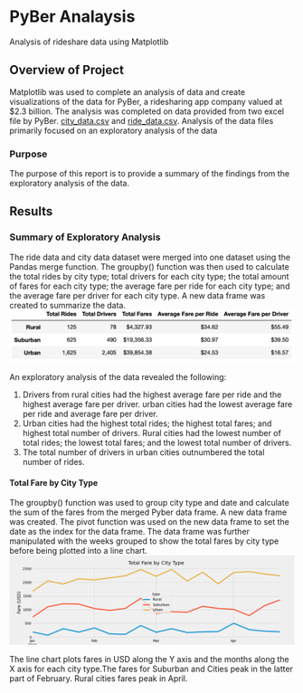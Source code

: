 # PyBer Analaysis

Analysis of rideshare data using Matplotlib

## Overview of Project 

Matplotlib was used to complete an analysis of data and create visualizations of the data for PyBer, a ridesharing app company valued at $2.3 billion. The analysis was completed on data provided from two excel file by PyBer. [city_data.csv]( https://github.com/AjaniBenoit/PyBer_Analysis/blob/main/city_data.csv) and [ride_data.csv]( https://github.com/AjaniBenoit/PyBer_Analysis/blob/main/ride_data.csv). Analysis of the data files primarily focused on an exploratory analysis of the data 

### Purpose 

The purpose of this report is to provide a summary of the findings from the exploratory analysis of the data.

## Results 

### Summary of Exploratory Analysis

The ride data and city data dataset were merged into one dataset using the Pandas merge function. The groupby() function was then used to calculate the total rides by city type; total drivers for each city type; the total amount of fares for each city type; the average fare per ride for each city type; and the average fare per driver for each city type. A new data frame was created to summarize the data.  
![summary_df.png]( https://github.com/AjaniBenoit/PyBer_Analysis/blob/main/summary_df.png)

An exploratory analysis of the data revealed the following:

1.	Drivers from rural cities had the highest average fare per ride and the highest average fare per driver. urban cities had the lowest average fare per ride and average fare per driver.
2.	Urban cities had the highest total rides; the highest total fares; and highest total number of drivers. Rural cities had the lowest number of total rides; the lowest total fares; and the lowest total number of drivers. 
3.	The total number of drivers in urban cities outnumbered the total number of rides.

#### Total Fare by City Type 

The groupby() function was used to group city type and date and calculate the sum of the fares from the merged Pyber data frame. A new data frame was created. The pivot function was used on the new data frame to set the date as the index for the data frame. The data frame was further manipulated with the weeks grouped to show the total fares by city type before being plotted into a line chart.
![Fig8.png]( https://github.com/AjaniBenoit/PyBer_Analysis/blob/main/Fig8.png)

The line chart plots fares in USD along the Y axis and the months along the X axis for each city type.The fares for Suburban and Cities peak in the latter part of February. Rural cities fares peak in April.
